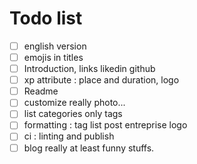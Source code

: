 # Todo list

-[ ] english version
-[ ] emojis in titles
-[ ] Introduction, links likedin github
-[ ] xp attribute : place and duration, logo
-[ ] Readme
-[ ] customize really photo...
-[ ] list categories only tags
-[ ] formatting : tag list post entreprise logo
-[ ] ci : linting and publish
-[ ] blog really at least funny stuffs.
